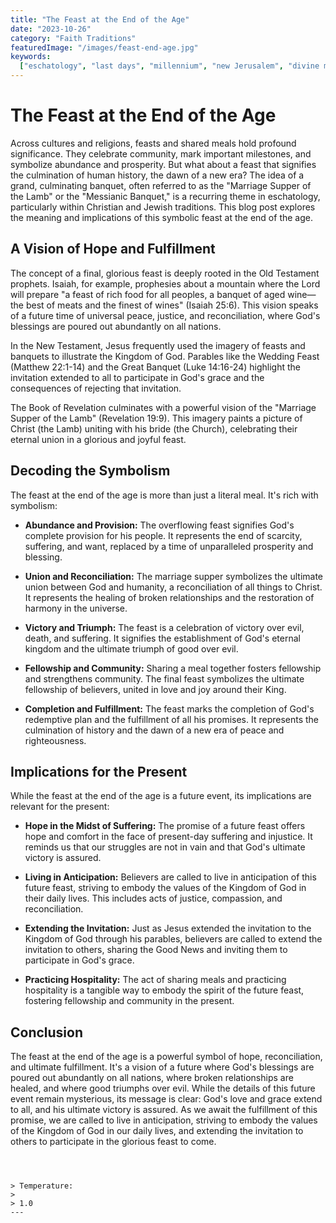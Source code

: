 ```yaml
---
title: "The Feast at the End of the Age"
date: "2023-10-26"
category: "Faith Traditions"
featuredImage: "/images/feast-end-age.jpg"
keywords:
  ["eschatology", "last days", "millennium", "new Jerusalem", "divine marriage"]
---
```


# The Feast at the End of the Age

Across cultures and religions, feasts and shared meals hold profound significance. They celebrate community, mark important milestones, and symbolize abundance and prosperity. But what about a feast that signifies the culmination of human history, the dawn of a new era? The idea of a grand, culminating banquet, often referred to as the "Marriage Supper of the Lamb" or the "Messianic Banquet," is a recurring theme in eschatology, particularly within Christian and Jewish traditions. This blog post explores the meaning and implications of this symbolic feast at the end of the age.

## A Vision of Hope and Fulfillment

The concept of a final, glorious feast is deeply rooted in the Old Testament prophets. Isaiah, for example, prophesies about a mountain where the Lord will prepare "a feast of rich food for all peoples, a banquet of aged wine—the best of meats and the finest of wines" (Isaiah 25:6). This vision speaks of a future time of universal peace, justice, and reconciliation, where God's blessings are poured out abundantly on all nations.

In the New Testament, Jesus frequently used the imagery of feasts and banquets to illustrate the Kingdom of God. Parables like the Wedding Feast (Matthew 22:1-14) and the Great Banquet (Luke 14:16-24) highlight the invitation extended to all to participate in God's grace and the consequences of rejecting that invitation.

The Book of Revelation culminates with a powerful vision of the "Marriage Supper of the Lamb" (Revelation 19:9). This imagery paints a picture of Christ (the Lamb) uniting with his bride (the Church), celebrating their eternal union in a glorious and joyful feast.

## Decoding the Symbolism

The feast at the end of the age is more than just a literal meal. It's rich with symbolism:

- **Abundance and Provision:** The overflowing feast signifies God's complete provision for his people. It represents the end of scarcity, suffering, and want, replaced by a time of unparalleled prosperity and blessing.

- **Union and Reconciliation:** The marriage supper symbolizes the ultimate union between God and humanity, a reconciliation of all things to Christ. It represents the healing of broken relationships and the restoration of harmony in the universe.

- **Victory and Triumph:** The feast is a celebration of victory over evil, death, and suffering. It signifies the establishment of God's eternal kingdom and the ultimate triumph of good over evil.

- **Fellowship and Community:** Sharing a meal together fosters fellowship and strengthens community. The final feast symbolizes the ultimate fellowship of believers, united in love and joy around their King.

- **Completion and Fulfillment:** The feast marks the completion of God's redemptive plan and the fulfillment of all his promises. It represents the culmination of history and the dawn of a new era of peace and righteousness.

## Implications for the Present

While the feast at the end of the age is a future event, its implications are relevant for the present:

- **Hope in the Midst of Suffering:** The promise of a future feast offers hope and comfort in the face of present-day suffering and injustice. It reminds us that our struggles are not in vain and that God's ultimate victory is assured.

- **Living in Anticipation:** Believers are called to live in anticipation of this future feast, striving to embody the values of the Kingdom of God in their daily lives. This includes acts of justice, compassion, and reconciliation.

- **Extending the Invitation:** Just as Jesus extended the invitation to the Kingdom of God through his parables, believers are called to extend the invitation to others, sharing the Good News and inviting them to participate in God's grace.

- **Practicing Hospitality:** The act of sharing meals and practicing hospitality is a tangible way to embody the spirit of the future feast, fostering fellowship and community in the present.

## Conclusion

The feast at the end of the age is a powerful symbol of hope, reconciliation, and ultimate fulfillment. It's a vision of a future where God's blessings are poured out abundantly on all nations, where broken relationships are healed, and where good triumphs over evil. While the details of this future event remain mysterious, its message is clear: God's love and grace extend to all, and his ultimate victory is assured. As we await the fulfillment of this promise, we are called to live in anticipation, striving to embody the values of the Kingdom of God in our daily lives, and extending the invitation to others to participate in the glorious feast to come.

```



> Temperature:
>
> 1.0
---

```
